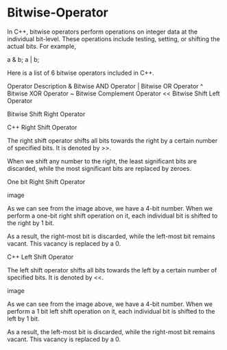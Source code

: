 # Bitwise-Operator
In C++, bitwise operators perform operations on integer data at the individual bit-level. These operations include testing, setting, or shifting the actual bits. For example,

a & b; a | b;

Here is a list of 6 bitwise operators included in C++.

Operator Description & Bitwise AND Operator | Bitwise OR Operator ^ Bitwise XOR Operator ~ Bitwise Complement Operator << Bitwise Shift Left Operator

Bitwise Shift Right Operator

C++ Right Shift Operator

The right shift operator shifts all bits towards the right by a certain number of specified bits. It is denoted by >>.

When we shift any number to the right, the least significant bits are discarded, while the most significant bits are replaced by zeroes.

One bit Right Shift Operator

image

As we can see from the image above, we have a 4-bit number. When we perform a one-bit right shift operation on it, each individual bit is shifted to the right by 1 bit.

As a result, the right-most bit is discarded, while the left-most bit remains vacant. This vacancy is replaced by a 0.

C++ Left Shift Operator

The left shift operator shifts all bits towards the left by a certain number of specified bits. It is denoted by <<.

image

As we can see from the image above, we have a 4-bit number. When we perform a 1 bit left shift operation on it, each individual bit is shifted to the left by 1 bit.

As a result, the left-most bit is discarded, while the right-most bit remains vacant. This vacancy is replaced by a 0.

